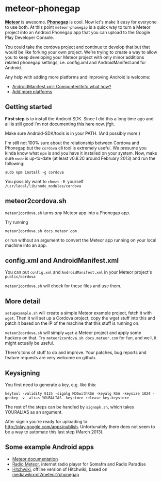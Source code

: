 meteor-phonegap
===============

**[Meteor](http://meteor.com/)** is
awesome. **[Phonegap](http://phonegap.com/)** is cool. Now let's make
it easy for everyone to use both. At this point `meteor-phonegap` is a
quick way to turn a Meteor project into an Android Phonegap app that
you can upload to the Google Play Developer Console.

You could take the cordova project and continue to develop that but that
would be like forking your own project. We're trying to create a way to
allow you to keep developing your Meteor project with only minor additions
related phonegap settings, i.e. config.xml and AndroidManifest.xml for Android.

Any help with adding more platforms and improving Android is welcome: 
* [AndroidManifest.xml: CompontentInfo what how?](https://github.com/guaka/meteor-phonegap/issues/25)
* [Add more platforms](https://github.com/guaka/meteor-phonegap/issues/26)


Getting started
---------------

**First step** is to install the Android SDK.
Since I did this a long time ago and all is still good I'm not
documenting this here now. jfgit.

Make sure Android-SDK/tools is in your PATH. (And possibly more.)

I'm still not 100% sure about the relationship between Cordova and
Phonegap but the `cordova` cli tool is extremely useful. We presume
you kinda know what `npm` is and you have it installed on your system.
Now, make sure `node` is up-to-date (at least v0.8.20 around February
2013) and run the following:

    sudo npm install -g cordova

You possibly want to `chown -R `yourself` /usr/local/lib/node_modules/cordova` 



meteor2cordova.sh
-----------------

`meteor2cordova.sh` turns *any* Meteor app into a Phonegap app.


Try running

    meteor2cordova.sh docs.meteor.com

or run without an argument to convert the Meteor app running on your
local machine into an app.



config.xml and AndroidManifest.xml
----------------------------------

You can put `config.xml` and `AndroidManifest.xml` in your Meteor
project's `public/cordova`

`meteor2cordova.sh` will check for these files and use them.


More detail
-----------

`setupexample.sh` will create a simple Meteor example project, fetch
it with `wget`.  Then it will set up a Cordova project, copy the wget
stuff into this and patch it based on the IP of the machine that this
stuff is running on.

`meteor2cordova.sh` will simply `wget` a Meteor project and apply some
hackery on that.  Try `meteor2cordova.sh docs.meteor.com` for fun, and
well, it might actually be useful.


There's tons of stuff to do and improve. Your patches, bug reports and
feature requests are very welcome on github.




Keysigning
----------

You first need to generate a key, e.g. like this:

    keytool -validity 9125 -sigalg MD5withRSA -keyalg RSA -keysize 1024 -genkey -v -alias YOURALIAS -keystore release-key.keystore


The rest of the steps can be handled by `signapk.sh`, which takes YOURALIAS as an argument.


After signin you're ready for uploading to
http://play.google.com/apps/publish.  Unfortunately there does not
seem to be a way to automate this last step (March 2013).



Some example Android apps
-------------------------
* [Meteor documentation](https://play.google.com/store/apps/details?id=io.cordova.cordovadocsmeteorcom)
* [Radio Meteor](https://play.google.com/store/apps/details?id=io.cordova.radio.meteor.com), internet radio player for Somafm and Radio Paradise
* [Hitchwiki](https://play.google.com/store/apps/details?id=io.cordova.cordovahitchwikimeteorcom), offline version of Hitchwiki, based on [mediawikixml2meteor2phonegap](https://github.com/guaka/mediawikixml2meteor2phonegap)
